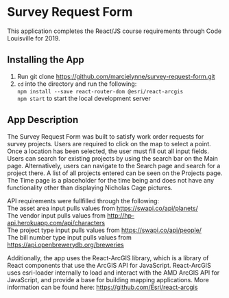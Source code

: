 # Survey Request Form

This application completes the React/JS course requirements through Code Louisville for 2019.

## Installing the App

1. Run git clone https://github.com/marcielynne/survey-request-form.git
2. `cd` into the directory and run the following: <br>
    `npm install --save react-router-dom @esri/react-arcgis`<br>
    `npm start` to start the local development server
    

## App Description

The Survey Request Form was built to satisfy work order requests for survey projects. Users are required to click on the map to select a point. Once a location has been selected, the user must fill out all input fields. Users can search for existing projects by using the search bar on the Main page. Alternatively, users can navigate to the Search page and search for a project there. A list of all projects entered can be seen on the Projects page. The Time page is a placeholder for the time being and does not have any functionality other than displaying Nicholas Cage pictures. <br>

API requirements were fullfilled through the following: <br>
The asset area input pulls values from https://swapi.co/api/planets/ <br>
The vendor input pulls values from http://hp-api.herokuapp.com/api/characters <br>
The project type input pulls values from https://swapi.co/api/people/ <br>
The bill number type input pulls values from https://api.openbrewerydb.org/breweries <br>

Additionally, the app uses the React-ArcGIS library, which is a library of React components that use the ArcGIS API for JavaScript. React-ArcGIS uses esri-loader internally to load and interact with the AMD ArcGIS API for JavaScript, and provide a base for building mapping applications. More information can be found here: https://github.com/Esri/react-arcgis


